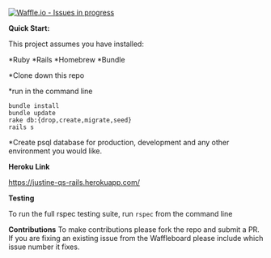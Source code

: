[![Waffle.io - Issues in progress](https://badge.waffle.io/justinetroyke/quantified_self_rails.svg?columns=all)](http://waffle.io/justinetroyke/quantified_self_rails)

__Quick Start:__

This project assumes you have installed:

*Ruby
*Rails
*Homebrew
*Bundle

*Clone down this repo

*run in the command line
```
bundle install
bundle update
rake db:{drop,create,migrate,seed}
rails s

```
*Create psql database for production, development and any other environment you would like.


__Heroku Link__

https://justine-qs-rails.herokuapp.com/

__Testing__

To run the full rspec testing suite, run
```rspec```
from the command line

__Contributions__
To make contributions please fork the repo and submit a PR. If you are fixing an existing issue from the Waffleboard please include which issue number it fixes.
